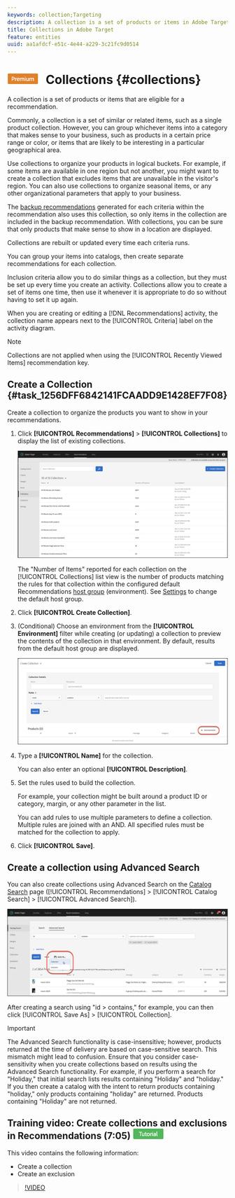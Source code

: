 ```yaml
---
keywords: collection;Targeting
description: A collection is a set of products or items in Adobe Target that are eligible for a recommendation.
title: Collections in Adobe Target
feature: entities
uuid: aa1afdcf-e51c-4e44-a229-3c21fc9d0514
---
```


# ![PREMIUM](/help/assets/premium.png) Collections {#collections}

A collection is a set of products or items that are eligible for a recommendation.

Commonly, a collection is a set of similar or related items, such as a single product collection. However, you can group whichever items into a category that makes sense to your business, such as products in a certain price range or color, or items that are likely to be interesting in a particular geographical area.

Use collections to organize your products in logical buckets. For example, if some items are available in one region but not another, you might want to create a collection that excludes items that are unavailable in the visitor's region. You can also use collections to organize seasonal items, or any other organizational parameters that apply to your business.

The [backup recommendations](/help/c-recommendations/c-algorithms/backup-recs.md) generated for each criteria within the recommendation also uses this collection, so only items in the collection are included in the backup recommendation. With collections, you can be sure that only products that make sense to show in a location are displayed.

Collections are rebuilt or updated every time each criteria runs.

You can group your items into catalogs, then create separate recommendations for each collection.

Inclusion criteria allow you to do similar things as a collection, but they must be set up every time you create an activity. Collections allow you to create a set of items one time, then use it whenever it is appropriate to do so without having to set it up again.

When you are creating or editing a [!DNL Recommendations] activity, the collection name appears next to the [!UICONTROL Criteria] label on the activity diagram.

>[!NOTE]
>
>Collections are not applied when using the [!UICONTROL Recently Viewed Items] recommendation key.

## Create a Collection {#task_1256DFF6842141FCAADD9E1428EF7F08}

Create a collection to organize the products you want to show in your recommendations.

1. Click **[!UICONTROL Recommendations]** > **[!UICONTROL Collections]** to display the list of existing collections.

   ![Collections list](assets/collections_list.png)

   The "Number of Items" reported for each collection on the [!UICONTROL Collections] list view is the number of products matching the rules for that collection within the configured default Recommendations [host group](/help/administrating-target/hosts.md) (environment). See [Settings](../../c-recommendations/plan-implement.md#concept_C1E1E2351413468692D6C21145EF0B84) to change the default host group.

1. Click **[!UICONTROL Create Collection]**.

1. (Conditional) Choose an environment from the **[!UICONTROL Environment]** filter while creating (or updating) a collection to preview the contents of the collection in that environment. By default, results from the default host group are displayed.

   ![Create Collection](/help/c-recommendations/c-products/assets/CreateCollection.png)

1. Type a **[!UICONTROL Name]** for the collection.

   You can also enter an optional **[!UICONTROL Description]**.

1. Set the rules used to build the collection.

   For example, your collection might be built around a product ID or category, margin, or any other parameter in the list.

   You can add rules to use multiple parameters to define a collection. Multiple rules are joined with an AND. All specified rules must be matched for the collection to apply.

1. Click **[!UICONTROL Save]**.

## Create a collection using Advanced Search

You can also create collections using Advanced Search on the [Catalog Search](/help/c-recommendations/c-products/catalog-search.md) page ([!UICONTROL Recommendations] > [!UICONTROL Catalog Search] > [!UICONTROL Advanced Search]). 

![Save as dialog](/help/c-recommendations/c-products/assets/save-as-dialog.png)

After creating a search using "id > contains," for example, you can then click [!UICONTROL Save As] > [!UICONTROL Collection].

>[!IMPORTANT]
>
>The Advanced Search functionality is case-insensitive; however, products returned at the time of delivery are based on case-sensitive search. This mismatch might lead to confusion. Ensure that you consider case-sensitivity when you create collections based on results using the Advanced Search functionality. For example, if you perform a search for "Holiday," that initial search lists results containing "Holiday" and "holiday." If you then create a catalog with the intent to return products containing "holiday," only products containing "holiday" are returned. Products containing "Holiday" are not returned.

## Training video: Create collections and exclusions in Recommendations (7:05) ![Tutorial badge](/help/assets/tutorial.png)

This video contains the following information:

* Create a collection
* Create an exclusion

>[!VIDEO](https://video.tv.adobe.com/v/27689)